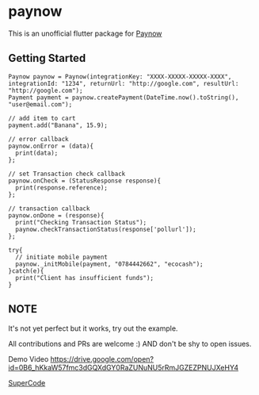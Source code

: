 # paynow

This is an unofficial flutter package for [Paynow](https://paynow.co.zw)

## Getting Started

```
Paynow paynow = Paynow(integrationKey: "XXXX-XXXXX-XXXXX-XXXX", integrationId: "1234", returnUrl: "http://google.com", resultUrl: "http://google.com");
Payment payment = paynow.createPayment(DateTime.now().toString(), "user@email.com");

// add item to cart
payment.add("Banana", 15.9);

// error callback
paynow.onError = (data){
  print(data);
};

// set Transaction check callback
paynow.onCheck = (StatusResponse response){
  print(response.reference);
};

// transaction callback
paynow.onDone = (response){
  print("Checking Transaction Status");
  paynow.checkTransactionStatus(response['pollurl']);
};

try{
  // initiate mobile payment
  paynow._initMobile(payment, "0784442662", "ecocash");
}catch(e){
  print("Client has insufficient funds");
}

```

## NOTE
It's not yet perfect but it works, try out the example.



All contributions and PRs are welcome :) AND don't be shy to open issues.


Demo Video
https://drive.google.com/open?id=0B6_hKkaW57fmc3dGQXdGY0RaZUNuNU5rRmJGZEZPNUJXeHY4


[SuperCode](https://ignertic.github.io)
